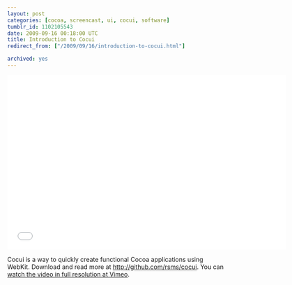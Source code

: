 ```yaml
---
layout: post
categories: [cocoa, screencast, ui, cocui, software]
tumblr_id: 1102105543  
date: 2009-09-16 00:18:00 UTC
title: Introduction to Cocui
redirect_from: ["/2009/09/16/introduction-to-cocui.html"]

archived: yes
---
```


<iframe src="//player.vimeo.com/video/6600826?byline=0&amp;portrait=0&amp;color=ffffff" width="640" height="400" frameborder="0"></iframe>

Cocui is a way to quickly create functional Cocoa applications using WebKit. Download and read more at <a href="http://github.com/rsms/cocui">http://github.com/rsms/cocui</a>. You can <a href="http://vimeo.com/6600826">watch the video in full resolution at Vimeo</a>.
